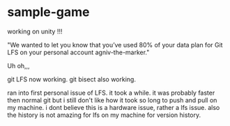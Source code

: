 # sample-game

working on unity !!!


"We wanted to let you know that you’ve used 80% of your data plan for Git LFS on your personal account agniv-the-marker."

Uh oh,,,


git LFS now working.
git bisect also working.

ran into first personal issue of LFS. it took a while. it was probably faster then normal git but i still don't like how it took so long to push and pull on my machine. i dont believe this is a hardware issue, rather a lfs issue. also the history is not amazing for lfs on my machine for version history.
